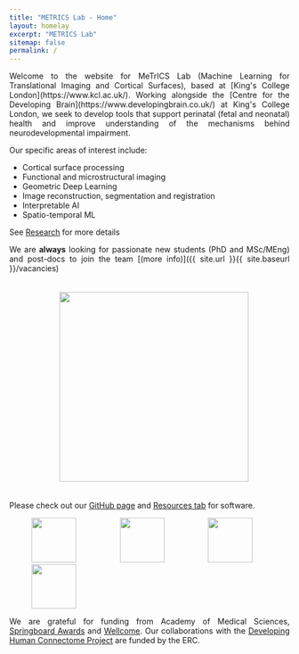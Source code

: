 ```yaml
---
title: "METRICS Lab - Home"
layout: homelay
excerpt: "METRICS Lab"
sitemap: false
permalink: /
---
```

<div markdown style="text-align: justify">
Welcome to the website for MeTrICS Lab (Machine Learning for Translational Imaging and Cortical Surfaces), based at [King's College London](https://www.kcl.ac.uk/). Working alongside the [Centre for the Developing Brain](https://www.developingbrain.co.uk/) at King's College London, we seek to develop tools that support perinatal (fetal and neonatal) health and improve understanding of the mechanisms behind neurodevelopmental impairment.

Our specific areas of interest include:
- Cortical surface processing
- Functional and microstructural imaging
- Geometric Deep Learning
- Image reconstruction, segmentation and registration
- Interpretable AI
- Spatio-temporal ML

 See [Research](research) for more details


We are **always** looking for passionate new students (PhD and MSc/MEng) and post-docs to join the team [(more info)]({{ site.url }}{{ site.baseurl }}/vacancies)

<figure>
 <img src="{{ site.url }}{{ site.baseurl }}/images/slider7001400/METRICS_group_pic.jpg" style="height:340px; padding-left:50px; padding-top:20px; padding-bottom:20px">
 </figure>

Please check out our [GitHub page](https://github.com/metrics-lab) and [Resources tab](resources) for software.

<figure class="fourth">
  <img src="{{ site.url }}{{ site.baseurl }}/images/logopic/Logo_AMS.png" style="height: 80px; ; padding-right:27px">
  <img src="{{ site.url }}{{ site.baseurl }}/images/logopic/Logo_Wellcome.jpeg" style="height: 80px; padding-right:27px">
  <img src="{{ site.url }}{{ site.baseurl }}/images/logopic/Logo_ERC.jpg" style="height: 80px; padding-right:27px">
  <img src="{{ site.url }}{{ site.baseurl }}/images/logopic/Logo_Kings.png" style="height: 80px; padding-right:27px">
</figure>

We are grateful for funding from Academy of Medical Sciences, [Springboard Awards](https://acmedsci.ac.uk/grants-and-schemes/grant-schemes/springboard) and [Wellcome](https://wellcome.ac.uk/funding). Our collaborations with the [Developing Human Connectome Project](http://www.developingconnectome.org/) are funded by the ERC.
<br>
<br>
</div>

